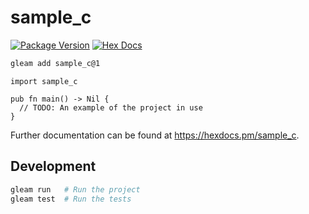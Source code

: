 # sample_c

[![Package Version](https://img.shields.io/hexpm/v/sample_c)](https://hex.pm/packages/sample_c)
[![Hex Docs](https://img.shields.io/badge/hex-docs-ffaff3)](https://hexdocs.pm/sample_c/)

```sh
gleam add sample_c@1
```
```gleam
import sample_c

pub fn main() -> Nil {
  // TODO: An example of the project in use
}
```

Further documentation can be found at <https://hexdocs.pm/sample_c>.

## Development

```sh
gleam run   # Run the project
gleam test  # Run the tests
```
